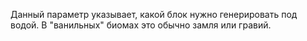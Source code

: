 Данный параметр указывает, какой блок нужно генерировать под водой. В "ванильных" биомах это обычно замля или гравий.
